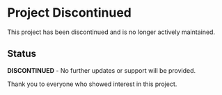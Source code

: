 # Project Discontinued

This project has been discontinued and is no longer actively maintained.

## Status
**DISCONTINUED** - No further updates or support will be provided.

Thank you to everyone who showed interest in this project.
